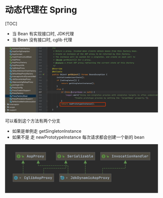 # 动态代理在 Spring

[TOC]

- 当 Bean 有实现接口时, JDK代理
- 当 Bean 没有接口时, cglib 代理

![image-20200815221854849](../../../assets/image-20200815221854849.png)

可以看到这个方法有两个分支

- 如果是单例走 getSingletonInstance
- 如果不是 走 newPrototypeInstance 每次请求都会创建一个新的 bean

![image-20200815222116807](../../../assets/image-20200815222116807.png)

